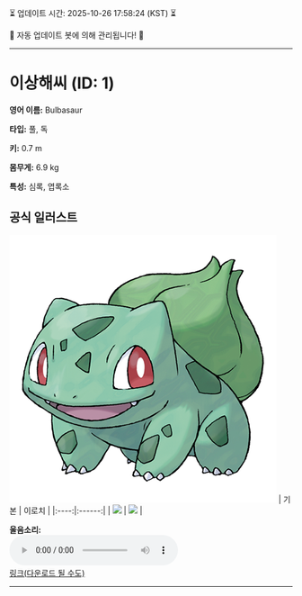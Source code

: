 
⏳ 업데이트 시간: 2025-10-26 17:58:24 (KST) ⏳

🤖 자동 업데이트 봇에 의해 관리됩니다! 🤖

---

# 이상해씨 (ID: 1)
**영어 이름:** Bulbasaur

**타입:** 풀, 독

**키:** 0.7 m

**몸무게:** 6.9 kg

**특성:** 심록, 엽록소

## 공식 일러스트
![](https://raw.githubusercontent.com/PokeAPI/sprites/master/sprites/pokemon/other/official-artwork/1.png)
| 기본 | 이로치 |
|:----:|:------:|
| <img src="http://play.pokemonshowdown.com/sprites/ani/bulbasaur.gif" width="200"> | <img src="http://play.pokemonshowdown.com/sprites/ani-shiny/bulbasaur.gif" width="200"> |

**울음소리:**<br><audio controls src="https://raw.githubusercontent.com/PokeAPI/cries/main/cries/pokemon/latest/1.ogg"></audio><br> [링크(다운로드 될 수도)](https://raw.githubusercontent.com/PokeAPI/cries/main/cries/pokemon/latest/1.ogg)


---
